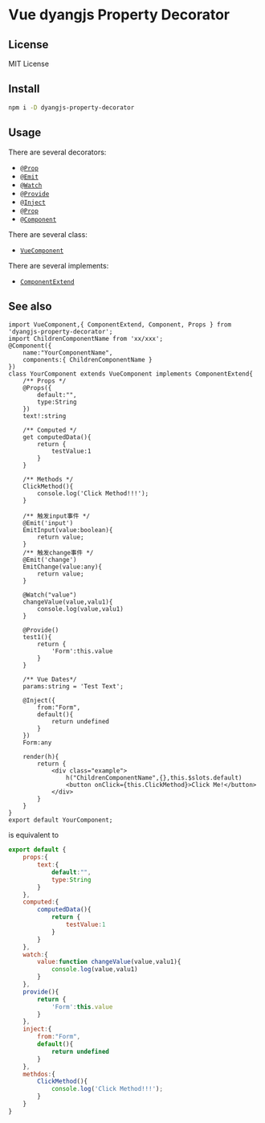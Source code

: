 # Vue dyangjs Property Decorator

## License
MIT License

## Install

```bash
npm i -D dyangjs-property-decorator
```
## Usage

There are several decorators:
- [`@Prop`](#Prop)
- [`@Emit`](#Emit)
- [`@Watch`](#Watch)
- [`@Provide`](#Provide)
- [`@Inject`](#Inject)
- [`@Prop`](#Prop)
- [`@Component`](#Component)

There are several class:
- [`VueComponent`](#VueComponent)

There are several implements:
- [`ComponentExtend`](#ComponentExtend)

## See also

```tsx
import VueComponent,{ ComponentExtend, Component, Props } from 'dyangjs-property-decorator';
import ChildrenComponentName from 'xx/xxx';
@Component({
    name:"YourComponentName",
    components:{ ChildrenComponentName }
})
class YourComponent extends VueComponent implements ComponentExtend{
    /** Props */
    @Props({
        default:"",
        type:String
    })
    text!:string

    /** Computed */
    get computedData(){
        return {
            testValue:1
        }
    }

    /** Methods */
    ClickMethod(){
        console.log('Click Method!!!');
    }

    /** 触发input事件 */
    @Emit('input')
    EmitInput(value:boolean){
        return value;
    }
    /** 触发change事件 */
    @Emit('change')
    EmitChange(value:any){
        return value;
    }

    @Watch("value")
    changeValue(value,valu1){
        console.log(value,valu1)
    }

    @Provide()
    test1(){
        return {
            'Form':this.value
        }
    }

    /** Vue Dates*/
    params:string = 'Test Text';

    @Inject({
        from:"Form",
        default(){
            return undefined
        }
    })
    Form:any

    render(h){
        return {
            <div class="example">
                h("ChildrenComponentName",{},this.$slots.default)
                <button onClick={this.ClickMethod}>Click Me!</button>
            </div>
        }
    }
}
export default YourComponent;
```


is equivalent to

```js
export default {
    props:{
        text:{
            default:"",
            type:String
        }
    },
    computed:{
        computedData(){
            return {
                testValue:1
            }
        }
    },
    watch:{
        value:function changeValue(value,valu1){
            console.log(value,valu1)
        }
    },
    provide(){
        return {
            'Form':this.value
        }
    },
    inject:{
        from:"Form",
        default(){
            return undefined
        }
    },
    methdos:{
        ClickMethod(){
            console.log('Click Method!!!');
        }
    }
}
```
